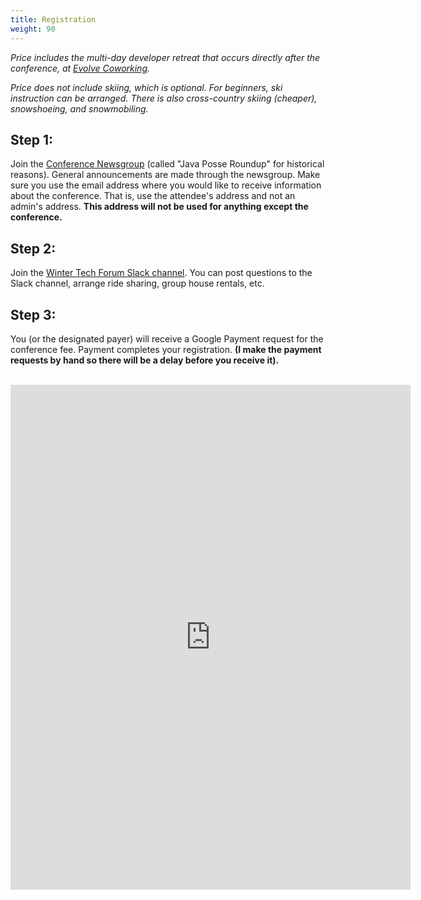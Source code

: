 ```yaml
---
title: Registration
weight: 90
---
```


*Price includes the multi-day developer retreat that occurs directly
after the conference, at [Evolve Coworking](https://www.evolvework.co/).*

*Price does not include skiing, which is optional. For beginners, ski
instruction can be arranged. There is also cross-country skiing
(cheaper), snowshoeing, and snowmobiling.*

Step 1:
-------

Join the [Conference
Newsgroup](http://groups.google.com/group/JavaPosseRoundup) (called "Java
Posse Roundup" for historical reasons). General announcements are made through
the newsgroup. Make sure you use the email address where you would like to
receive information about the conference. That is, use the attendee's address
and not an admin's address. **This address will not be used for anything
except the conference.**

Step 2:
-------

Join the [Winter Tech Forum Slack channel](https://join.slack.com/t/wtfconf/shared_invite/enQtNDk5MjUyMTc4MjkxLTQzMGU5NDQ2MWViNDM5OTZlNzhkNWY2NTI0MGI4NDQyMzMxMmFjN2FmNzE0YjdiOWVhYjAzNTY1MGU3YjZiYTg).
You can post questions to the Slack channel, arrange ride sharing, group house
rentals, etc.

Step 3:
-------

You (or the designated payer) will receive a Google Payment request for the
conference fee. Payment completes your registration. **(I make the payment requests
by hand so there will be a delay before you receive it).**

<br>

<iframe src="https://docs.google.com/forms/d/e/1FAIpQLSfkb3u0h3RfRRRyTmiMh0wSK1RvhABYZX4gtEgFutzhffvf1A/viewform?embedded=true" width="640" height="808" frameborder="0" marginheight="0" marginwidth="0">Loading...</iframe>


